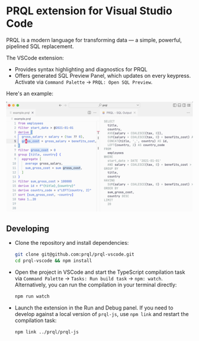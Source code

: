 # PRQL extension for Visual Studio Code

PRQL is a modern language for transforming data — a simple, powerful, pipelined
SQL replacement.

The VSCode extension:

- Provides syntax highlighting and diagnostics for PRQL
- Offers generated SQL Preview Panel, which updates on every keypress. Activate
  via `Command Palette` -> `PRQL: Open SQL Preview`.

Here's an example:

![syntax_highlighting](/resources/prql-example.png)

## Developing

- Clone the repository and install dependencies:

  ```sh
  git clone git@github.com:prql/prql-vscode.git
  cd prql-vscode && npm install
  ```

- Open the project in VSCode and start the TypeScript compilation task via
  `Command Palette` -> `Tasks: Run build task` -> `npm: watch`. Alternatively,
  you can run the compilation in your terminal directly:

  ```sh
  npm run watch
  ```

- Launch the extension in the Run and Debug panel. If you need to develop
  against a local version of `prql-js`, use `npm link` and restart the
  compilation task:

  ```sh
  npm link ../prql/prql-js
  ```
